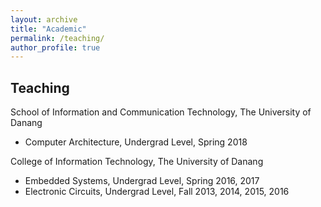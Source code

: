 ```yaml
---
layout: archive
title: "Academic"
permalink: /teaching/
author_profile: true
---
```

<!-- 
## Awards/Scholarships  

## Service to scientific community (as reviewer)  
-->
## Teaching
<!--
* Computer Architecture
* Embedded Systems Design
* Electronic circuits
-->
School of Information and Communication Technology, The University of Danang
* Computer Architecture, Undergrad Level, Spring 2018

College of Information Technology, The University of Danang
* Embedded Systems, Undergrad Level, Spring 2016, 2017
* Electronic Circuits, Undergrad Level, Fall 2013, 2014, 2015, 2016